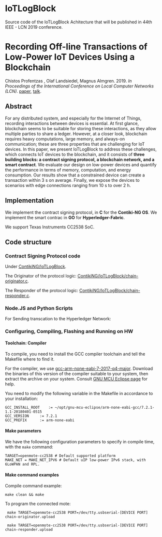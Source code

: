 # IoTLogBlock 
Source code of the IoTLogBlock Achitecture that will be published in 44th IEEE - LCN 2019 conference.
# Recording Off-line Transactions of Low-Power IoT Devices Using a Blockchain
Chistos Profentzas , Olaf Landsiedel, Magnus Almgren. 2019. 
_In Proceedings of the International Conference on Local Computer Networks (LCN)_.
[paper](https://research.chalmers.se/en/publication/511927), [talk](./.pdf).

## Abstract

For any distributed system, and especially for the Internet of Things, recording interactions between devices is essential. 
At first glance, blockchain seems to be suitable for storing these interactions, as they allow multiple parties to share a ledger. 
However, at a closer look, blockchain requires heavy computations, large memory, and always-on communication; these are three properties that are challenging for IoT devices. 
In this paper, we present IoTLogBlock to address these challenges, which connects IoT devices to the blockchain, and it consists of <b>three building blocks: a contract signing protocol, a blockchain network, and a smart contract</b>. We evaluate our design on low-power devices and quantify the performance in terms of memory, computation, and energy consumption. Our results show that a constrained device can create a transaction within 3 s on average. Finally, we expose the devices to scenarios with edge connections ranging from 10 s to over 2 h.

## Implementation

We implement the contract signing protocol, in <b>C</b> for the <b>Contiki-NG OS</b>.
We implement the smart contrac in <b>GO</b> for <b>Hyperledger-Fabric</b>.  

We support Texas Instruments CC2538 SoC.

## Code structure

### Contract Signing Protocol code
Under [ContikiNG/IoTLogBlock](./ContikiNG/IoTLogBlock/).

The Originator of the protocol logic: [ContikiNG/IoTLogBlock/chain-originator.c](./ContikiNG/IoTLogBlock/chain-originator.c). 

The Responder of the protocol logic: [ContikiNG/IoTLogBlock/chain-responder.c](./ContikiNG/IoTLogBlock/chain-responder.c]). 


### Node.JS and Python Scripts
For Sending transcation to the Hyperledger Network:

### Configuring, Compiling, Flashing and Running on HW

#### Toolchain: Compiler
To compile, you need to install the GCC compiler toolchain and tell the Makefile where to find it.

<!-- We use [gcc-arm-none-eabi-7-2017-q4-major](https://developer.arm.com/open-source/gnu-toolchain/gnu-rm/downloads) -->
For the compiler, we use [gcc-arm-none-eabi-7-2017-q4-major](https://github.com/gnu-mcu-eclipse/arm-none-eabi-gcc/releases).
Download the binaries of this version of the compiler suitable to your system, then extract the archive on your system.
Consult [GNU MCU Eclipse page](https://gnu-mcu-eclipse.github.io/toolchain/arm/install/) for help.

You need to modify the following variable in the Makefile in accordance to your installation:
```
GCC_INSTALL_ROOT	:= ~/opt/gnu-mcu-eclipse/arm-none-eabi-gcc/7.2.1-1.1-20180401-0515
GCC_VERSION		:= 7.2.1
GCC_PREFIX		:= arm-none-eabi
```

#### Make parameters
We have the following configuration parameters to specify in compile time, with the `make` command:
```
TARGET=openmote-cc2538 # Default supported platform
MAKE_NET = MAKE_NET_IPV6 # Default uIP low-power IPv6 stack, with 6LoWPAN and RPL.

```

#### Make command examples
Compile command example:
```
make clean && make  
```

To program the connected mote:
```
 make TARGET=openmote-cc2538 PORT=/dev/tty.usbserial-[DEVICE PORT] chain-originator.upload
 
 make TARGET=openmote-cc2538 PORT=/dev/tty.usbserial-[DEVICE PORT] chain-responder.upload
```
